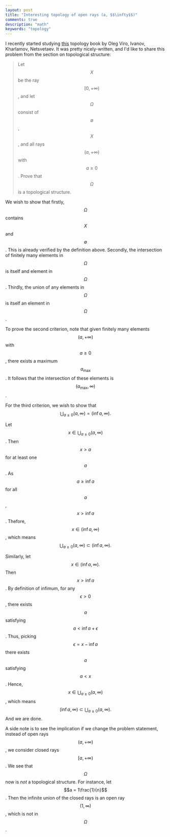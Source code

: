 ```yaml
---
layout: post
title: "Interesting topology of open rays (a, $$\infty$$)"
comments: true
description: "math"
keywords: "topology"
---
```


I recently started studying [this](https://www.math.stonybrook.edu/~oleg/easymath/topoman/index.html) topology book by Oleg Viro, Ivanov, Kharlamov, Netsvetaev. It was pretty nicely-written, and I'd like to share this problem from the section on topological structure:


> Let $$X$$ be the ray $$[0,+\infty)$$, and let $$\Omega$$ consist of $$\emptyset$$, $$X$$, and all rays $$(a,+\infty)$$ with $$a \geq 0$$. Prove that $$\Omega$$ is a topological structure.

We wish to show that firstly, $$\Omega$$ contains $$X$$ and $$\emptyset$$. This is already verified by the definition above. Secondly, the intersection of finitely many elements in $$\Omega$$ is itself and element in $$\Omega$$. Thirdly, the union of any elements in $$\Omega$$ is itself an element in $$\Omega$$. 

To prove the second criterion, note that given finitely many elements $$(a,+\infty)$$ with $$a \geq 0$$, there exists a maximum $$a_{\max}$$. It follows that the intersection of these elements is $$(a_{\max}, \infty)$$.

For the third criterion, we wish to show that $$\bigcup_{a \geq 0} (a, \infty) = (\inf a, \infty).$$ 

Let $$x \in \bigcup_{a \geq 0} (a, \infty)$$. Then $$x>a$$ for at least one $$a$$. As $$a \geq \inf a$$ for all $$a$$, $$x>\inf a$$. Thefore, $$x \in (\inf a, \infty)$$, which means $$\bigcup_{a \geq 0} (a, \infty) \subset (\inf a, \infty).$$

Similarly, let $$x \in (\inf a, \infty).$$ Then $$x > \inf a$$. By definition of infimum, for any $$\epsilon>0$$, there exists $$a$$ satisfying $$a < \inf a + \epsilon$$. Thus, picking $$\epsilon = x - \inf a$$ there exists $$a$$ satisfying $$a < x$$. Hence, $$x \in \bigcup_{a \geq 0} (a, \infty)$$, which means $$(\inf a, \infty) \subset \bigcup_{a \geq 0} (a, \infty).$$ And we are done.

A side note is to see the implication if we change the problem statement, instead of open rays $$(a,+\infty)$$, we consider closed rays $$[a,+\infty)$$. We see that $$\Omega$$ now is _not_ a topological structure. For instance, let $$a = 1\frac{1}{n}$$. Then the infinite union of the closed rays is an open ray $$(1, \infty)$$, which is not in $$\Omega$$.

